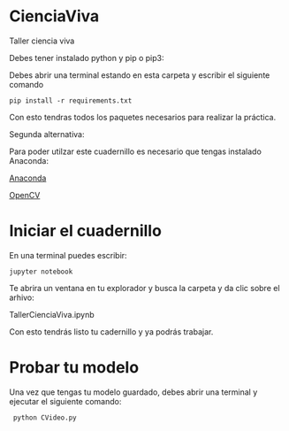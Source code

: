 # CienciaViva
Taller ciencia viva

Debes tener instalado python y pip o pip3:

Debes abrir una terminal estando en esta carpeta y escribir el siguiente comando
```
pip install -r requirements.txt
```

Con esto tendras todos los paquetes necesarios para realizar la práctica.


Segunda alternativa:

Para poder utilzar este cuadernillo es necesario que tengas instalado Anaconda:

[Anaconda](https://www.anaconda.com/download/success)

[OpenCV](https://anaconda.org/conda-forge/opencv)

# Iniciar el cuadernillo

En una terminal puedes escribir:

```
jupyter notebook
```

Te abrira un ventana en tu explorador y busca la carpeta y da clic sobre el arhivo:

TallerCienciaViva.ipynb

Con esto tendrás listo tu cadernillo y ya podrás trabajar.

# Probar tu modelo

Una vez que tengas tu modelo guardado, debes abrir una terminal y ejecutar el siguiente comando:

```
 python CVideo.py
```
